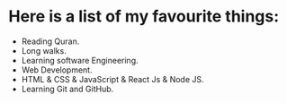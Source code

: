 # Here is a list of my favourite things:
- Reading Quran.
- Long walks.
- Learning software Engineering.
- Web Development.
- HTML & CSS & JavaScript & React Js & Node JS.
- Learning Git and GitHub.
